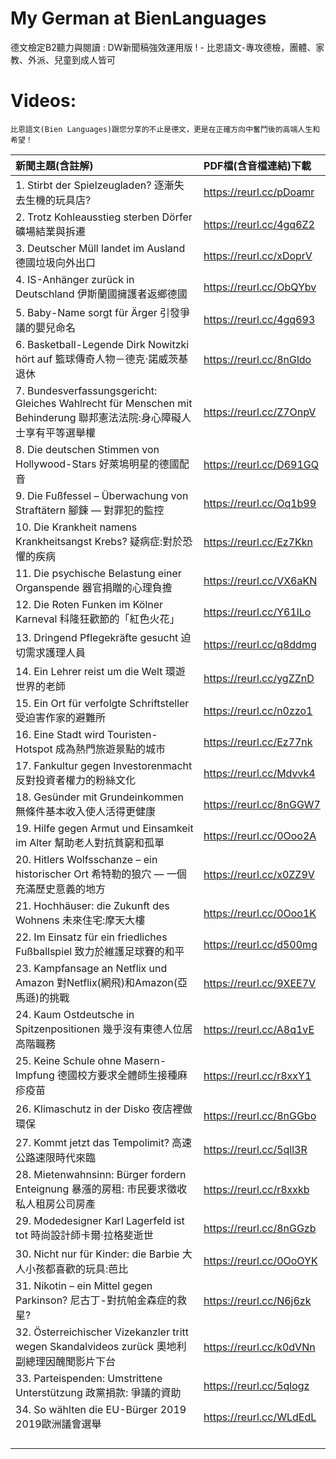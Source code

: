 # My German at BienLanguages
德文檢定B2聽力與閱讀 : DW新聞稿強效運用版 ! - 比恩語文-專攻德檢，團體、家教、外派、兒童到成人皆可

# Videos:
`比恩語文(Bien Languages)跟您分享的不止是德文，更是在正確方向中奮鬥後的高端人生和希望！`
  
| 新聞主題(含註解) | PDF檔(含音檔連結)下載 |
|:--------|:-------|
| 1. Stirbt der Spielzeugladen? 逐漸失去生機的玩具店? |  https://reurl.cc/pDoamr |
| 2. Trotz Kohleausstieg sterben Dörfer 礦場結業與拆遷 | https://reurl.cc/4gq6Z2 |
| 3. Deutscher Müll landet im Ausland 德國垃圾向外出口 | https://reurl.cc/xDoprV |
| 4. IS-Anhänger zurück in Deutschland 伊斯蘭國擁護者返鄉德國 | https://reurl.cc/ObQYbv |
| 5. Baby-Name sorgt für Ärger 引發爭議的嬰兒命名 | https://reurl.cc/4gq693 |
| 6. Basketball-Legende Dirk Nowitzki hört auf 籃球傳奇人物－德克‧諾威茨基退休 | https://reurl.cc/8nGldo |
| 7. Bundesverfassungsgericht: Gleiches Wahlrecht für Menschen mit Behinderung 聯邦憲法法院:身心障礙人士享有平等選舉權 | https://reurl.cc/Z7OnpV |
| 8. Die deutschen Stimmen von Hollywood-Stars 好萊塢明星的德國配音 | https://reurl.cc/D691GQ |
| 9. Die Fußfessel – Überwachung von Straftätern 腳鍊 — 對罪犯的監控 | https://reurl.cc/Oq1b99 |
| 10. Die Krankheit namens Krankheitsangst Krebs? 疑病症:對於恐懼的疾病 | https://reurl.cc/Ez7Kkn |
| 11. Die psychische Belastung einer Organspende 器官捐贈的心理負擔 | https://reurl.cc/VX6aKN |
| 12. Die Roten Funken im Kölner Karneval 科隆狂歡節的「紅色火花」 | https://reurl.cc/Y61lLo |
| 13. Dringend Pflegekräfte gesucht 迫切需求護理人員 | https://reurl.cc/q8ddmg |
| 14. Ein Lehrer reist um die Welt 環遊世界的老師 | https://reurl.cc/ygZZnD |
| 15. Ein Ort für verfolgte Schriftsteller 受迫害作家的避難所 | https://reurl.cc/n0zzo1 |
| 16. Eine Stadt wird Touristen-Hotspot 成為熱門旅遊景點的城市 | https://reurl.cc/Ez77nk |
| 17. Fankultur gegen Investorenmacht 反對投資者權力的粉絲文化 | https://reurl.cc/Mdvvk4 |
| 18. Gesünder mit Grundeinkommen 無條件基本收入使人活得更健康 | https://reurl.cc/8nGGW7 |
| 19. Hilfe gegen Armut und Einsamkeit im Alter 幫助老人對抗貧窮和孤單 | https://reurl.cc/0Ooo2A |
| 20. Hitlers Wolfsschanze – ein historischer Ort 希特勒的狼穴 — 一個充滿歷史意義的地方 | https://reurl.cc/x0ZZ9V |
| 21. Hochhäuser: die Zukunft des Wohnens 未來住宅:摩天大樓 | https://reurl.cc/0Ooo1K |
| 22. Im Einsatz für ein friedliches Fußballspiel 致力於維護足球賽的和平 | https://reurl.cc/d500mg |
| 23. Kampfansage an Netflix und Amazon 對Netflix(網飛)和Amazon(亞馬遜)的挑戰 | https://reurl.cc/9XEE7V |
| 24. Kaum Ostdeutsche in Spitzenpositionen 幾乎沒有東德人位居高階職務 | https://reurl.cc/A8q1vE |
| 25. Keine Schule ohne Masern-Impfung 德國校方要求全體師生接種麻疹疫苗 | https://reurl.cc/r8xxY1 |
| 26. Klimaschutz in der Disko 夜店裡做環保 | https://reurl.cc/8nGGbo |
| 27. Kommt jetzt das Tempolimit? 高速公路速限時代來臨 | https://reurl.cc/5qll3R |
| 28. Mietenwahnsinn: Bürger fordern Enteignung 暴漲的房租: 市民要求徵收私人租房公司房產 | https://reurl.cc/r8xxkb |
| 29. Modedesigner Karl Lagerfeld ist tot 時尚設計師卡爾·拉格斐逝世 | https://reurl.cc/8nGGzb |
| 30. Nicht nur für Kinder: die Barbie 大人小孩都喜歡的玩具:芭比 | https://reurl.cc/0OoOYK |
| 31. Nikotin – ein Mittel gegen Parkinson? 尼古丁-對抗帕金森症的救星? | https://reurl.cc/N6j6zk |
| 32. Österreichischer Vizekanzler tritt wegen Skandalvideos zurück 奧地利副總理因醜聞影片下台 | https://reurl.cc/k0dVNn |
| 33. Parteispenden: Umstrittene Unterstützung 政黨捐款: 爭議的資助 | https://reurl.cc/5qlogz |
| 34. So wählten die EU-Bürger 2019 2019歐洲議會選舉 | https://reurl.cc/WLdEdL |
|  |  |
|  |  |
|  |  |
|  |  |
